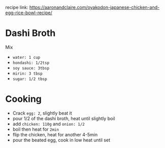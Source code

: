 recipe link: https://aaronandclaire.com/oyakodon-japanese-chicken-and-egg-rice-bowl-recipe/


# Dashi Broth
Mix
* `water: 1 cup`
* `hondashi: 1/2tsp`
* `soy sauce: 3tbsp`
* `mirin: 3 tbsp`
* `sugar: 1/2 tbsp`

# Cooking
* Crack `egg: 2`, slightly beat it
* pour 1/2 of the dashi broth, heat until slightly boil
* add `chicken: 110g` and `onion: 1/2`
* boil then heat for `2min`
* flip the chicken, heat for another 4-5min
* pour the beated egg, cook in low heat until set
